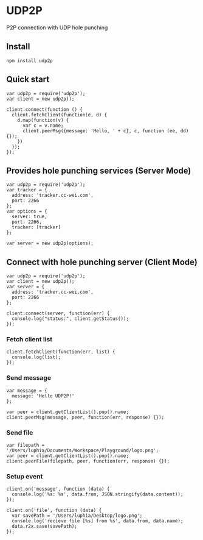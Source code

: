 # UDP2P
P2P connection with UDP hole punching

## Install
```shell
npm install udp2p
```

## Quick start
```node
var udp2p = require('udp2p');
var client = new udp2p();

client.connect(function () {
  client.fetchClient(function(e, d) {
    d.map(function(v) {
      var c = v.name;
      client.peerMsg({message: 'Hello, ' + c}, c, function (ee, dd) {});
    })
  });
});

```

## Provides hole punching services (Server Mode)
```node
var udp2p = require('udp2p');
var tracker = {
  address: 'tracker.cc-wei.com',
  port: 2266
};
var options = {
  server: true,
  port: 2266,
  tracker: [tracker]
};

var server = new udp2p(options);
```

## Connect with hole punching server (Client Mode)
```node
var udp2p = require('udp2p');
var client = new udp2p();
var server = {
  address: 'tracker.cc-wei.com',
  port: 2266
};

client.connect(server, function(err) {
  console.log("status:", client.getStatus());
});
```
### Fetch client list
```node
client.fetchClient(function(err, list) {
  console.log(list);
});
```
### Send message
```node
var message = {
  message: 'Hello UDP2P!'
};

var peer = client.getClientList().pop().name;
client.peerMsg(message, peer, function(err, response) {});
```
### Send file
```node
var filepath = '/Users/luphia/Documents/Workspace/Playground/logo.png';
var peer = client.getClientList().pop().name;
client.peerFile(filepath, peer, function(err, response) {});
```
### Setup event
```node
client.on('message', function (data) {
  console.log('%s: %s', data.from, JSON.stringify(data.content));
});

client.on('file', function (data) {
  var savePath = '/Users/luphia/Desktop/logo.png';
  console.log('recieve file [%s] from %s', data.from, data.name);
  data.r2x.save(savePath);
});
```
